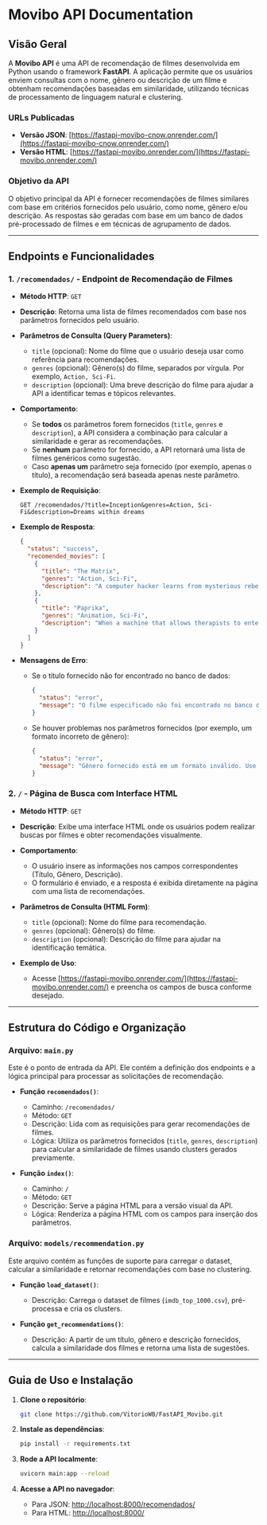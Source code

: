 # Movibo API Documentation

## Visão Geral
A **Movibo API** é uma API de recomendação de filmes desenvolvida em Python usando o framework **FastAPI**. A aplicação permite que os usuários enviem consultas com o nome, gênero ou descrição de um filme e obtenham recomendações baseadas em similaridade, utilizando técnicas de processamento de linguagem natural e clustering.

### URLs Publicadas
- **Versão JSON**: [https://fastapi-movibo-cnow.onrender.com/](https://fastapi-movibo-cnow.onrender.com/)
- **Versão HTML**: [https://fastapi-movibo.onrender.com/](https://fastapi-movibo.onrender.com/)

### Objetivo da API
O objetivo principal da API é fornecer recomendações de filmes similares com base em critérios fornecidos pelo usuário, como nome, gênero e/ou descrição. As respostas são geradas com base em um banco de dados pré-processado de filmes e em técnicas de agrupamento de dados.

---

## Endpoints e Funcionalidades

### 1. `/recomendados/` - Endpoint de Recomendação de Filmes

- **Método HTTP**: `GET`
- **Descrição**: Retorna uma lista de filmes recomendados com base nos parâmetros fornecidos pelo usuário.
- **Parâmetros de Consulta (Query Parameters)**:
  - `title` (opcional): Nome do filme que o usuário deseja usar como referência para recomendações.
  - `genres` (opcional): Gênero(s) do filme, separados por vírgula. Por exemplo, `Action, Sci-Fi`.
  - `description` (opcional): Uma breve descrição do filme para ajudar a API a identificar temas e tópicos relevantes.
  
- **Comportamento**:
  - Se **todos** os parâmetros forem fornecidos (`title`, `genres` e `description`), a API considera a combinação para calcular a similaridade e gerar as recomendações.
  - Se **nenhum** parâmetro for fornecido, a API retornará uma lista de filmes genéricos como sugestão.
  - Caso **apenas um** parâmetro seja fornecido (por exemplo, apenas o título), a recomendação será baseada apenas neste parâmetro.

- **Exemplo de Requisição**:
  ```
  GET /recomendados/?title=Inception&genres=Action, Sci-Fi&description=Dreams within dreams
  ```

- **Exemplo de Resposta**:
  ```json
  {
    "status": "success",
    "recomended_movies": [
      {
        "title": "The Matrix",
        "genres": "Action, Sci-Fi",
        "description": "A computer hacker learns from mysterious rebels about the true nature of his reality."
      },
      {
        "title": "Paprika",
        "genres": "Animation, Sci-Fi",
        "description": "When a machine that allows therapists to enter their patients' dreams is stolen, all hell breaks loose."
      }
    ]
  }
  ```

- **Mensagens de Erro**:
  - Se o título fornecido não for encontrado no banco de dados:
    ```json
    {
      "status": "error",
      "message": "O filme especificado não foi encontrado no banco de dados."
    }
    ```
  - Se houver problemas nos parâmetros fornecidos (por exemplo, um formato incorreto de gênero):
    ```json
    {
      "status": "error",
      "message": "Gênero fornecido está em um formato inválido. Use vírgulas para separar múltiplos gêneros."
    }
    ```

### 2. `/` - Página de Busca com Interface HTML

- **Método HTTP**: `GET`
- **Descrição**: Exibe uma interface HTML onde os usuários podem realizar buscas por filmes e obter recomendações visualmente.
- **Comportamento**:
  - O usuário insere as informações nos campos correspondentes (Título, Gênero, Descrição).
  - O formulário é enviado, e a resposta é exibida diretamente na página com uma lista de recomendações.

- **Parâmetros de Consulta (HTML Form)**:
  - `title` (opcional): Nome do filme para recomendação.
  - `genres` (opcional): Gênero(s) do filme.
  - `description` (opcional): Descrição do filme para ajudar na identificação temática.

- **Exemplo de Uso**:
  - Acesse [https://fastapi-movibo.onrender.com/](https://fastapi-movibo.onrender.com/) e preencha os campos de busca conforme desejado.

---

## Estrutura do Código e Organização

### Arquivo: `main.py`

Este é o ponto de entrada da API. Ele contém a definição dos endpoints e a lógica principal para processar as solicitações de recomendação.

- **Função `recomendados()`**:
  - Caminho: `/recomendados/`
  - Método: `GET`
  - Descrição: Lida com as requisições para gerar recomendações de filmes.
  - Lógica: Utiliza os parâmetros fornecidos (`title`, `genres`, `description`) para calcular a similaridade de filmes usando clusters gerados previamente.
  
- **Função `index()`**:
  - Caminho: `/`
  - Método: `GET`
  - Descrição: Serve a página HTML para a versão visual da API.
  - Lógica: Renderiza a página HTML com os campos para inserção dos parâmetros.

### Arquivo: `models/recommendation.py`

Este arquivo contém as funções de suporte para carregar o dataset, calcular a similaridade e retornar recomendações com base no clustering.

- **Função `load_dataset()`**:
  - Descrição: Carrega o dataset de filmes (`imdb_top_1000.csv`), pré-processa e cria os clusters.
  
- **Função `get_recommendations()`**:
  - Descrição: A partir de um título, gênero e descrição fornecidos, calcula a similaridade dos filmes e retorna uma lista de sugestões.

---

## Guia de Uso e Instalação

1. **Clone o repositório**:

   ```bash
   git clone https://github.com/VitorioWB/FastAPI_Movibo.git
   ```

2. **Instale as dependências**:

   ```bash
   pip install -r requirements.txt
   ```

3. **Rode a API localmente**:

   ```bash
   uvicorn main:app --reload
   ```

4. **Acesse a API no navegador**:

   - Para JSON: [http://localhost:8000/recomendados/](http://localhost:8000/recomendados/)
   - Para HTML: [http://localhost:8000/](http://localhost:8000/)
